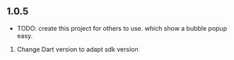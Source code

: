 ## 1.0.5

* TODO: create this project for others to use. which show a bubble popup easy.
1. Change Dart version to adapt sdk version
